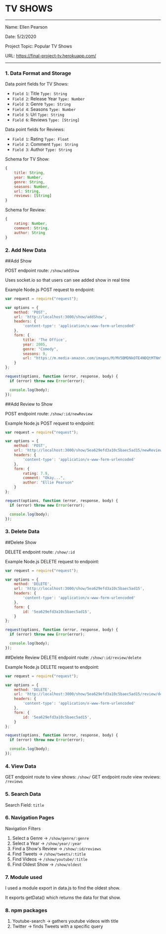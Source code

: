 # TV SHOWS

---

Name: Ellen Pearson

Date: 5/2/2020

Project Topic: Popular TV Shows

URL: https://final-project-tv.herokuapp.com/

---


### 1. Data Format and Storage

Data point fields for TV Shows:
- `Field 1`: Title          `Type: String`
- `Field 2`: Release Year   `Type: Number`
- `Field 3`: Genre          `Type: String`
- `Field 4`: Seasons        `Type: Number`
- `Field 5`: Url            `Type: String`
- `Field 6`: Reviews        `Type: [String]`

Data point fields for Reviews:
- `Field 1`: Rating          `Type: Float`
- `Field 2`: Comment         `Type: String`
- `Field 3`: Author          `Type: String`

Schema for TV Show:
```javascript
{
    title: String,
    year: Number,
    genre: String,
    seasons: Number,
    url: String,
    reviews: [String]
}
```

Schema for Review:
```javascript
{
    rating: Number,
    comment: String,
    author: String
}
```

### 2. Add New Data

##Add Show

POST endpoint route: `/show/addShow`

Uses socket.io so that users can see added show in real time

Example Node.js POST request to endpoint:
```javascript
var request = require("request");

var options = {
    method: 'POST',
    url: 'http://localhost:3000/show/addShow',
    headers: {
        'content-type': 'application/x-www-form-urlencoded'
    },
    form: {
        title: 'The Office',
        year: 2005,
        genre: "Comedy",
        seasons: 9,
        url: "https://m.media-amazon.com/images/M/MV5BMDNkOTE4NDQtMTNmYi00MWE0LWE4ZTktYTc0NzhhNWIzNzJiXkEyXkFqcGdeQXVyMzQ2MDI5NjU@._V1_.jpg"
    }
};

request(options, function (error, response, body) {
  if (error) throw new Error(error);

  console.log(body);
});
```
##Add Review to Show

POST endpoint route: `/show/:id/newReview`

Example Node.js POST request to endpoint:
```javascript
var request = require("request");

var options = {
    method: 'POST',
    url: 'http://localhost:3000/show/5ea629efd3a10c5baec5ad15/newReview',
    headers: {
        'content-type': 'application/x-www-form-urlencoded'
    },
    form: {
        rating: 7.9,
        comment: "Okay...",
        author: "Ellie Pearson"
    }
};

request(options, function (error, response, body) {
  if (error) throw new Error(error);

  console.log(body);
});
```
### 3. Delete Data

##Delete Show

DELETE endpoint route: `/show/:id`

Example Node.js DELETE request to endpoint:
```javascript
var request = require("request");

var options = {
    method: 'DELETE',
    url: 'http://localhost:3000/show/5ea629efd3a10c5baec5ad15',
    headers: {
        'content-type': 'application/x-www-form-urlencoded'
    },
    form: {
        id: '5ea629efd3a10c5baec5ad15',
    }
};

request(options, function (error, response, body) {
  if (error) throw new Error(error);

  console.log(body);
});
```

##Delete Review
DELETE endpoint route: `/show/:id/review/delete`

Example Node.js DELETE request to endpoint:
```javascript
var request = require("request");

var options = {
    method: 'DELETE',
    url: 'http://localhost:3000/show/5ea629efd3a10c5baec5ad15/review/delete',
    headers: {
        'content-type': 'application/x-www-form-urlencoded'
    },
    form: {
        id: '5ea629efd3a10c5baec5ad15',
    }
};

request(options, function (error, response, body) {
  if (error) throw new Error(error);

  console.log(body);
});
```

### 4. View Data

GET endpoint route to view shows: `/show/`
GET endpoint route view reviews: `/reviews`

### 5. Search Data

Search Field: `title`

### 6. Navigation Pages

Navigation Filters
1. Select a Genre -> `/show/genre/:genre`
2. Select a Year -> `/show/year/:year`
3. Find a Show's Review -> `/show/:id/reviews`
4. Find Tweets -> `/show/tweets/:title`
5. Find Videos -> `/show/youtube/:title`
6. Find Oldest Show -> `/show/oldest`

### 7. Module used

I used a module export in data.js to find the oldest show.

It exports getData() which returns the data for that show.


### 8. npm packages
1. Youtube-search -> gathers youtube videos with title
2. Twitter -> finds Tweets with a specific query
